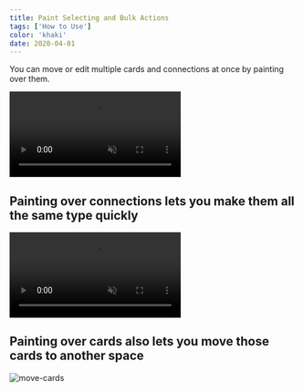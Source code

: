 ```yaml
---
title: Paint Selecting and Bulk Actions
tags: ['How to Use']
color: 'khaki'
date: 2020-04-01
---
```


You can move or edit multiple cards and connections at once by painting over them.

<video autoplay loop muted playsinline>
  <source src="/assets/posts/paint-move-cards.mp4">
</video>

## Painting over connections lets you make them all the same type quickly

<video autoplay loop muted playsinline class="wide">
  <source src="https://files.kinopio.club/paint-select-connections.mp4
">
</video>

## Painting over cards also lets you move those cards to another space

![move-cards](/assets/posts/move-cards.png)
